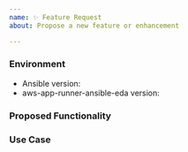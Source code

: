 ```yaml
---
name: ✨ Feature Request
about: Propose a new feature or enhancement

---
```


### Environment
* Ansible version:  <!-- Example: 2.9.2 -->
* aws-app-runner-ansible-eda version:  <!-- Example: 1.0.0 -->

<!--
    Describe in detail the new functionality you are proposing.
-->
### Proposed Functionality

<!--
    Convey an example use case for your proposed feature. Write from the
    perspective of a user who would benefit from the proposed
    functionality and describe how.
--->
### Use Case

